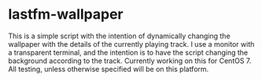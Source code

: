 # lastfm-wallpaper
This is a simple script with the intention of dynamically changing the wallpaper with the details of the currently playing track.
I use a monitor with a transparent terminal, and the intention is to have the script changing the background according to the track.
Currently working on this for CentOS 7. All testing, unless otherwise specified will be on this platform.
